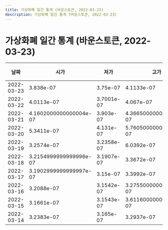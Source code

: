 ```yaml
---
title: 가상화폐 일간 통계 (바운스토큰, 2022-03-23)
description: 가상화폐 일간 통계 (바운스토큰, 2022-03-23)
---
```



가상화폐 일간 통계 (바운스토큰, 2022-03-23)
===

|날짜|시가|저가|고가|종가|비고|
|--|--|--|--|--|--|
|2022-03-23|3.838e-07|3.75e-07|4.1133e-07|3.843e-07|    |
|2022-03-22|4.0113e-07|3.7001e-07|4.067e-07|3.838e-07|    |
|2022-03-21|4.1602000000000004e-07|3.903e-07|4.3665000000000004e-07|4.0113e-07|    |
|2022-03-20|5.3411e-07|4.131e-07|5.760500000000001e-07|4.1602000000000004e-07|    |
|2022-03-19|3.2574e-07|3.2358e-07|6.0392e-07|5.3013e-07|    |
|2022-03-18|3.2154999999999996e-07|3.1907e-07|3.3672e-07|3.2574e-07|    |
|2022-03-17|3.1902999999999997e-07|3.15e-07|3.3992e-07|3.2147000000000003e-07|    |
|2022-03-16|3.2088e-07|3.1542e-07|3.2755000000000004e-07|3.2267e-07|    |
|2022-03-15|3.1661e-07|3.1543e-07|3.6116000000000004e-07|3.2087e-07|    |
|2022-03-14|3.2383e-07|3.165e-07|3.2937e-07|3.1666000000000003e-07|    |

